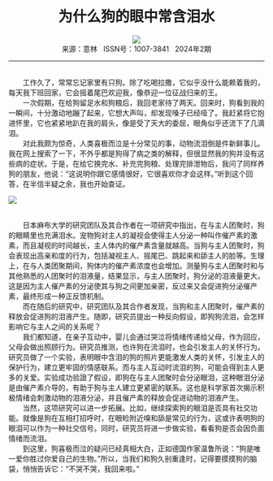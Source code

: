 # <center>为什么狗的眼中常含泪水</center>

<div align=center><img src="http://fslib.vip.qikan.cn/img.ashx?key=%d7%f7%d5%df%a3%ba%c2%e5%b7%e7"></div>

<center>来源：意林   ISSN号：1007-3841   2024年2期</center>

* * *

<br>　　工作久了，常常忘记家里有只狗。除了吃喝拉撒，它似乎没什么能赖着我的，每天我下班回家，它会摇着尾巴欢迎我，像恭迎一位征战归来的王。  
　　一次假期，在给狗留足水和狗粮后，我回老家待了两天。回来时，狗看到我的一瞬间，十分激动地蹦了起来，它想大声叫，却发现嗓子已经哑了。我赶紧将它抱进怀里，它也紧紧地趴在我的肩头，像是受了天大的委屈，眼角似乎还流下了几滴泪。  
　　对此我颇为惊奇，人类喜极而泣是十分常见的事，动物流泪倒是件新鲜事儿。我在网上搜索了一下，不外乎都是狗得了病之类的解释，但很显然我的狗并没有这些病的症状。于是，在给它换完水、补充完狗粮、处理完排泄物后，我问了同样养狗的朋友，他说：“这说明你跟它感情很好，它很喜欢你才会这样。”听到这个回答，在半信半疑之余，我也开始查证。

![](http://img.resource.qikan.cn/markvip/qkimages/yili/yili202402/yili20240247-1-l.jpg)

  
<br>　　日本麻布大学的研究团队及其合作者在一项研究中指出，在与主人团聚时，狗的眼睛里也充满泪水。宠物狗对主人的凝视会使得主人分泌一种叫作催产素的激素，而且凝视的时间越长，主人体内的催产素含量就越高。当狗与主人团聚时，狗会表现出高亲和度的行为，包括凝视主人、摇尾巴、跳起来和舔主人的脸等。生理上，在与人类团聚期间，狗体内的催产素浓度也会增加。测量狗与主人团聚时和与其他熟悉的人团聚时的泪液量，结果显示，与主人团聚时，狗分泌的泪液量更大。这是因为主人催产素的分泌使其与狗之间更加亲密，反过来又会促进狗分泌催产素，最终形成一种正反馈机制。  
　　而在随后的研究中，研究团队及其合作者发现，当狗和主人团聚时，催产素的释放会促进狗的泪液产生。随即，研究员提出一种反向假设，即狗狗流泪，会怎样影响它与主人之间的关系呢？  
　　我们都知道，在亲子互动中，婴儿会通过哭泣将情绪传递给父母，作为回应，父母会做出照顾行为。研究员推测，也许狗在流泪时，也会引发主人的关怀行为。研究员做了一个实验，表明眼中含泪的狗的照片更能激发人类的关怀，引发主人的保护行为，建立更牢固的情感联系。而与主人互动时流泪的狗，可能会得到主人更多的关爱。实验成功验證了假设，即狗在与主人团聚时会分泌眼泪，这种眼泪分泌是由催产素介导的，有助于狗与主人建立更紧密的联系。这也是科学家首次揭示积极情绪会刺激动物的泪液分泌，并且催产素的释放会促进动物的泪液产生。  
　　当然，这项研究可以进一步拓展。比如，继续探索狗的眼泪是否具有社交功能。就像是狗在互相打招呼时，在眼睑附近嗅和舔是常见的行为，这或许表明狗的眼泪可以作为一种社交信号。同时，研究员将进一步做实验，看看狗是否会因负面情绪而流泪。  
　　到这里，狗喜极而泣的疑问已经真相大白，正如德国作家温鲁所说：“狗是唯一爱你胜过你爱自己的生物。”所以，当我们和狗久别重逢时，记得要摸摸狗的脑袋，悄悄告诉它：“不哭不哭，我回来啦。”
